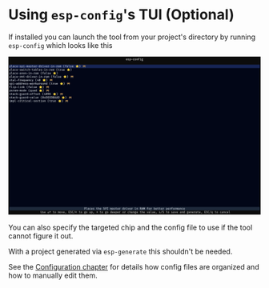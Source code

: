 # Using `esp-config`'s TUI (Optional)

If installed you can launch the tool from your project's directory by running `esp-config` which looks like this

![Screenshot](../assets/esp-config.png)

You can also specify the targeted chip and the config file to use if the tool cannot figure it out.

With a project generated via `esp-generate` this shouldn't be needed.

See the [Configuration chapter](../application-development/configuration.md) for details how config files are organized and how to manually edit them.

